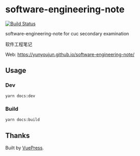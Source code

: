 # software-engineering-note

[![Build Status](https://travis-ci.com/YunYouJun/software-engineering-note.svg?branch=master)](https://travis-ci.com/YunYouJun/software-engineering-note)

software-engineering-note for cuc secondary examination

软件工程笔记

Web: <https://yunyoujun.github.io/software-engineering-note/>

## Usage

### Dev

```sh
yarn docs:dev
```

### Build

```sh
yarn docs:build
```

## Thanks

Built by [VuePress](https://github.com/vuejs/vuepress).